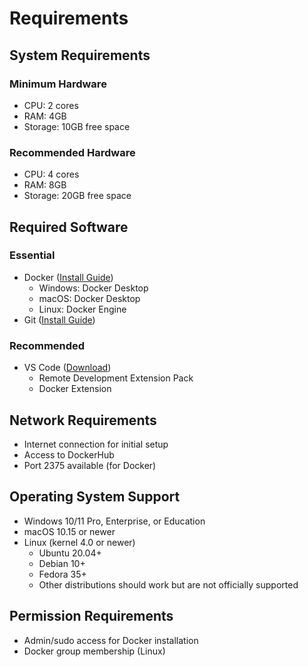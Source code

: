# Requirements

## System Requirements

### Minimum Hardware
- CPU: 2 cores
- RAM: 4GB
- Storage: 10GB free space

### Recommended Hardware
- CPU: 4 cores
- RAM: 8GB
- Storage: 20GB free space

## Required Software

### Essential
- Docker ([Install Guide](https://docs.docker.com/get-docker/))
  - Windows: Docker Desktop
  - macOS: Docker Desktop
  - Linux: Docker Engine
- Git ([Install Guide](https://git-scm.com/downloads))

### Recommended
- VS Code ([Download](https://code.visualstudio.com/))
  - Remote Development Extension Pack
  - Docker Extension

## Network Requirements
- Internet connection for initial setup
- Access to DockerHub
- Port 2375 available (for Docker)

## Operating System Support
- Windows 10/11 Pro, Enterprise, or Education
- macOS 10.15 or newer
- Linux (kernel 4.0 or newer)
  - Ubuntu 20.04+
  - Debian 10+
  - Fedora 35+
  - Other distributions should work but are not officially supported

## Permission Requirements
- Admin/sudo access for Docker installation
- Docker group membership (Linux) 